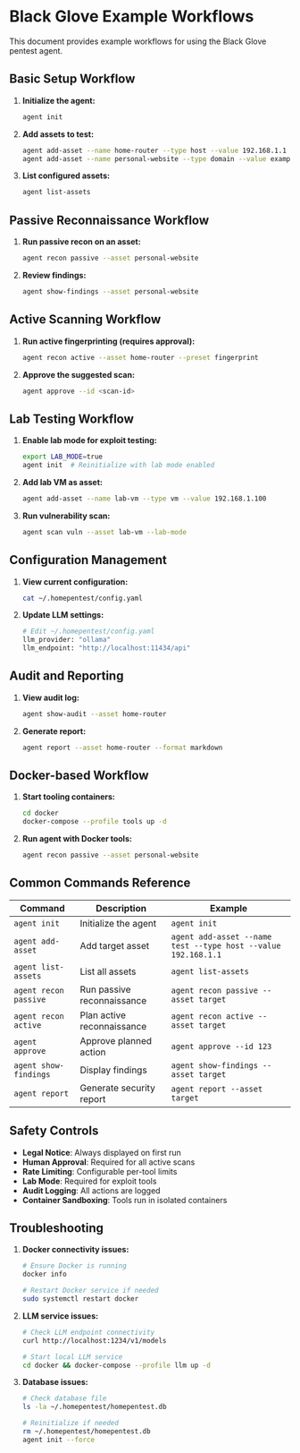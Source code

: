 # Black Glove Example Workflows

This document provides example workflows for using the Black Glove pentest agent.

## Basic Setup Workflow

1. **Initialize the agent:**
   ```bash
   agent init
   ```

2. **Add assets to test:**
   ```bash
   agent add-asset --name home-router --type host --value 192.168.1.1
   agent add-asset --name personal-website --type domain --value example.com
   ```

3. **List configured assets:**
   ```bash
   agent list-assets
   ```

## Passive Reconnaissance Workflow

1. **Run passive recon on an asset:**
   ```bash
   agent recon passive --asset personal-website
   ```

2. **Review findings:**
   ```bash
   agent show-findings --asset personal-website
   ```

## Active Scanning Workflow

1. **Run active fingerprinting (requires approval):**
   ```bash
   agent recon active --asset home-router --preset fingerprint
   ```

2. **Approve the suggested scan:**
   ```bash
   agent approve --id <scan-id>
   ```

## Lab Testing Workflow

1. **Enable lab mode for exploit testing:**
   ```bash
   export LAB_MODE=true
   agent init  # Reinitialize with lab mode enabled
   ```

2. **Add lab VM as asset:**
   ```bash
   agent add-asset --name lab-vm --type vm --value 192.168.1.100
   ```

3. **Run vulnerability scan:**
   ```bash
   agent scan vuln --asset lab-vm --lab-mode
   ```

## Configuration Management

1. **View current configuration:**
   ```bash
   cat ~/.homepentest/config.yaml
   ```

2. **Update LLM settings:**
   ```bash
   # Edit ~/.homepentest/config.yaml
   llm_provider: "ollama"
   llm_endpoint: "http://localhost:11434/api"
   ```

## Audit and Reporting

1. **View audit log:**
   ```bash
   agent show-audit --asset home-router
   ```

2. **Generate report:**
   ```bash
   agent report --asset home-router --format markdown
   ```

## Docker-based Workflow

1. **Start tooling containers:**
   ```bash
   cd docker
   docker-compose --profile tools up -d
   ```

2. **Run agent with Docker tools:**
   ```bash
   agent recon passive --asset personal-website
   ```

## Common Commands Reference

| Command | Description | Example |
|---------|-------------|---------|
| `agent init` | Initialize the agent | `agent init` |
| `agent add-asset` | Add target asset | `agent add-asset --name test --type host --value 192.168.1.1` |
| `agent list-assets` | List all assets | `agent list-assets` |
| `agent recon passive` | Run passive reconnaissance | `agent recon passive --asset target` |
| `agent recon active` | Plan active reconnaissance | `agent recon active --asset target` |
| `agent approve` | Approve planned action | `agent approve --id 123` |
| `agent show-findings` | Display findings | `agent show-findings --asset target` |
| `agent report` | Generate security report | `agent report --asset target` |

## Safety Controls

- **Legal Notice**: Always displayed on first run
- **Human Approval**: Required for all active scans
- **Rate Limiting**: Configurable per-tool limits
- **Lab Mode**: Required for exploit tools
- **Audit Logging**: All actions are logged
- **Container Sandboxing**: Tools run in isolated containers

## Troubleshooting

1. **Docker connectivity issues:**
   ```bash
   # Ensure Docker is running
   docker info
   
   # Restart Docker service if needed
   sudo systemctl restart docker
   ```

2. **LLM service issues:**
   ```bash
   # Check LLM endpoint connectivity
   curl http://localhost:1234/v1/models
   
   # Start local LLM service
   cd docker && docker-compose --profile llm up -d
   ```

3. **Database issues:**
   ```bash
   # Check database file
   ls -la ~/.homepentest/homepentest.db
   
   # Reinitialize if needed
   rm ~/.homepentest/homepentest.db
   agent init --force
```
